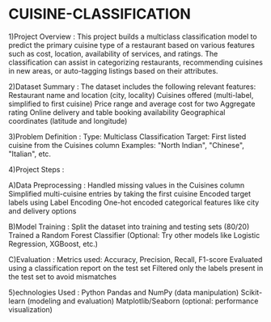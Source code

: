 # CUISINE-CLASSIFICATION
1)Project Overview : 
This project builds a multiclass classification model to predict the primary cuisine type of a restaurant based on various features such as cost, location, availability of services, and ratings.
The classification can assist in categorizing restaurants, recommending cuisines in new areas, or auto-tagging listings based on their attributes.

2)Dataset Summary : 
The dataset includes the following relevant features:
Restaurant name and location (city, locality)
Cuisines offered (multi-label, simplified to first cuisine)
Price range and average cost for two
Aggregate rating
Online delivery and table booking availability
Geographical coordinates (latitude and longitude)

3)Problem Definition : 
Type: Multiclass Classification
Target: First listed cuisine from the Cuisines column
Examples: "North Indian", "Chinese", "Italian", etc.

4)Project Steps : 

A)Data Preprocessing : 
Handled missing values in the Cuisines column
Simplified multi-cuisine entries by taking the first cuisine
Encoded target labels using Label Encoding
One-hot encoded categorical features like city and delivery options

B)Model Training :
Split the dataset into training and testing sets (80/20)
Trained a Random Forest Classifier
(Optional: Try other models like Logistic Regression, XGBoost, etc.)

C)Evaluation : 
Metrics used: Accuracy, Precision, Recall, F1-score
Evaluated using a classification report on the test set
Filtered only the labels present in the test set to avoid mismatches

5)echnologies Used : 
Python
Pandas and NumPy (data manipulation)
Scikit-learn (modeling and evaluation)
Matplotlib/Seaborn (optional: performance visualization)
